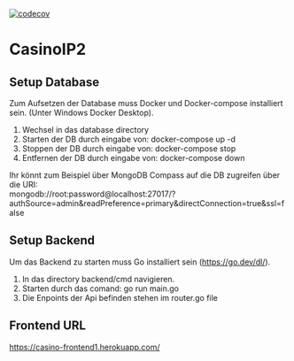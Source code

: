 [![codecov](https://codecov.io/gh/JulianTeschner/CasinoIP2/branch/main/graph/badge.svg)](https://codecov.io/gh/JulianTeschner/CasinoIP2)

# CasinoIP2

## Setup Database

Zum Aufsetzen der Database muss Docker und Docker-compose installiert sein. (Unter Windows Docker Desktop).

1. Wechsel in das database directory
2. Starten der DB durch eingabe von: docker-compose up -d
3. Stoppen der DB durch eingabe von: docker-compose stop
4. Entfernen der DB durch eingabe von: docker-compose down

Ihr könnt zum Beispiel über MongoDB Compass auf die DB zugreifen über die URI:\
mongodb://root:password@localhost:27017/?authSource=admin&readPreference=primary&directConnection=true&ssl=false 


## Setup Backend

Um das Backend zu starten muss Go installiert sein (https://go.dev/dl/).

1. In das directory backend/cmd navigieren.
2. Starten durch das comand: go run main.go
3. Die Enpoints der Api befinden stehen im router.go file

## Frontend URL
https://casino-frontend1.herokuapp.com/
